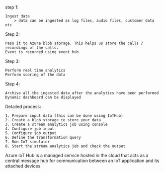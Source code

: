 step 1:

    Ingest data
        > data can be ingested as log files, audio files, customer data etc
    
Step 2: 

    Pass it to Azure blob storage. This helps us store the calls / recordings of the calls.
    Event is recorded using event hub

Step 3:

    Perform real time analytics
    Perform scoring of the data

Step 4:

    Archive all the ingested data after the analytics have been performed
    Dynamic dashboard can be displayed
    

Detailed process:

    1. Prepare input data (this can be done using IoTHub)
    2. Create a blob storage to store your data
    3. Create a stream analytics job using console
    4. Configure job input
    5. Configure job output
    6. Define the transformation query
    7. Run IoT simulator
    8. Start the stream analytics job and check the output

Azure IoT Hub is a managed service hosted in the cloud that acts as a central message hub for communication between an IoT application and its attached devices
